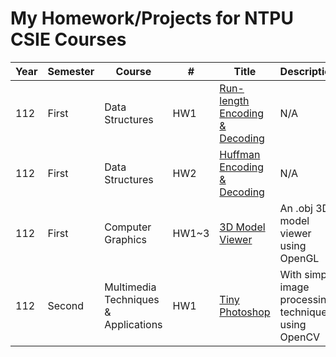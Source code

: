 My Homework/Projects for NTPU CSIE Courses
========

| Year | Semester | Course | # | Title | Description |
| ---- | ---------| ------ | - | ----- | ----------- |
| 112 | First | Data Structures | HW1 | [Run-length Encoding & Decoding](https://github.com/viere1234/NTPU-Projects/tree/main/Data_Structures/HW1) | N/A |
| 112 | First | Data Structures | HW2 | [Huffman Encoding & Decoding](https://github.com/viere1234/NTPU-Projects/tree/main/Data_Structures/HW2) | N/A |
| 112 | First | Computer Graphics | HW1~3 | [3D Model Viewer](https://github.com/viere1234/NTPU-Projects/tree/main/Computer_Graphics) | An .obj 3D model viewer using OpenGL |
| 112 | Second | Multimedia Techniques & Applications | HW1 | [Tiny Photoshop](https://github.com/viere1234/NTPU-Projects/tree/main/Multimedia_Techniques_%26_Applications) | With simple image processing techniques using OpenCV |
